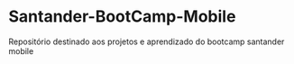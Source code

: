 # Santander-BootCamp-Mobile
Repositório destinado aos projetos e aprendizado do bootcamp santander mobile
